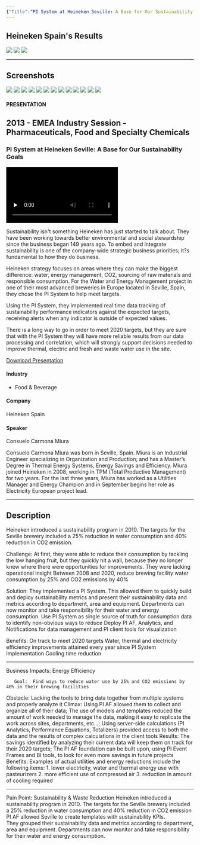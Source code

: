 ```yaml
---
{"Title":"PI System at Heineken Seville: A Base for Our Sustainability Goals","Year":"2013","Industry":"Food & Beverage","URL":"https://resources.osisoft.com/presentations/pi-system-at-heineken-seville--a-base-for-our-sustainability-goals/","PDF":"https://cdn.osisoft.com/corp/en/media/presentations/2013/EMEA2013/PDF/EMEA13_Heineken_Carmona_PISystemAtHeinekenSevilleBrewery.pdf","Company":"Heineken Spain","Keywords":["Packaging Line"],"dg-publish":true,"permalink":"/aveva/customer-stories/2013/2013-heineken-spain-pi-system-at-heineken-seville-a-base-for-our-sustainability-goals/","dgPassFrontmatter":true}
---
```



## Heineken Spain's Results
![](https://i.imgur.com/I6JzAU2.png)
![](https://i.imgur.com/y3rXU2K.png)
![](https://i.imgur.com/64H7lbG.png)

---
## Screenshots
![](https://i.imgur.com/hIEh7cO.png)
![](https://i.imgur.com/Z8la4i2.png)
![](https://i.imgur.com/OSOkHOA.png)
![](https://i.imgur.com/R37Lyl5.png)
![](https://i.imgur.com/nfX0194.png)
![](https://i.imgur.com/4NuLyu6.png)
![](https://i.imgur.com/WelKkrv.png)
![](https://i.imgur.com/XucViBs.png)
![](https://i.imgur.com/omTp2rx.png)
![](https://i.imgur.com/7KYmhFL.jpg)
![](https://i.imgur.com/NSUw6uT.png)
![](https://i.imgur.com/o8QsyTq.png)
![](https://i.imgur.com/qjK7R0H.png)

#### PRESENTATION

## 2013 - EMEA Industry Session - Pharmaceuticals, Food and Specialty Chemicals

### PI System at Heineken Seville: A Base for Our Sustainability Goals

<video src="https://cdn.osisoft.com/corp/en/media/presentations/2013/EMEA2013/Videos/EMEA13_Heineken_Carmona_PISystemAtHeinekenSevilleBrewery.mp4" poster="https://cdn.osisoft.com/corp/en/media/presentations/2013/EMEA2013/Videos/EMEA13_Heineken_Carmona_PISystemAtHeinekenSevilleBrewery.jpg" id="ctl00_MainContent_ctl00_presVideo" class="embed-responsive-item" style="background-color: black; max-width: 640px; max-height: 360px" preload="none" controls="controls"></video>

Sustainability isn't something Heineken has just started to talk about. They have been working towards better environmental and social stewardship since the business began 149 years ago. To embed and integrate sustainability is one of the company-wide strategic business priorities; it?s fundamental to how they do business.  
  
Heineken strategy focuses on areas where they can make the biggest difference: water, energy management, CO2, sourcing of raw materials and responsible consumption. For the Water and Energy Management project in one of their most advanced breweries in Europe located in Seville, Spain, they chose the PI System to help meet targets.  
  
Using the PI System, they implemented real time data tracking of sustainability performance indicators against the expected targets, receiving alerts when any indicator is outside of expected values.  
  
There is a long way to go in order to meet 2020 targets, but they are sure that with the PI System they will have more reliable results from our data processing and correlation, which will strongly support decisions needed to improve thermal, electric and fresh and waste water use in the site.  

[Download Presentation](https://cdn.osisoft.com/corp/en/media/presentations/2013/EMEA2013/PDF/EMEA13_Heineken_Carmona_PISystemAtHeinekenSevilleBrewery.pdf)

#### Industry

- Food & Beverage

#### Company

Heineken Spain

#### Speaker

Consuelo Carmona Miura

Consuelo Carmona Miura was born in Seville, Spain. Miura is an Industrial Engineer specializing in Organization and Production; and has a Master’s Degree in Thermal Energy Systems, Energy Savings and Efficiency. Miura joined Heineken in 2008, working in TPM (Total Productive Management) for two years. For the last three years, Miura has worked as a Utilities Manager and Energy Champion and in September begins her role as Electricity European project lead.


---
## Description
Heineken introduced a sustainability program in 2010. The targets for the Seville brewery included a 25% reduction in water consumption and 40% reduction in CO2 emission. 

Challenge: 
At first, they were able to reduce their consumption by tackling the low hanging fruit, but they quickly hit a wall, because they no longer knew where there were opportunities for improvements. They were lacking operational insight
Between 2008 and 2020, reduce brewing facility water consumption by 25% and CO2 emissions by 40%

Solution: 
They implemented a PI System. This allowed them to quickly build and deploy sustainability metrics and present their sustainability data and metrics according to department, area and equipment. Departments can now monitor and take responsibility for their water and energy consumption.
Use PI System as single source of truth for consumption data to identify non-obvious ways to reduce 
Deploy PI AF, Analytics, and Notifications for data management and PI client tools for visualization

Benefits: 
On track to meet 2020 targets 
Water, thermal and electricity efficiency improvements attained every year since PI System implementation
Cooling time reduction

---------------

Business Impacts:  Energy Efficiency

       Goal:  Find ways to reduce water use by 25% and CO2 emissions by 40% in their brewing facilities
Obstacle:  Lacking the tools to bring data together from multiple systems and properly analyze it
   Climax:  Using PI AF allowed them to collect and organize all of their data; 
                  The use of models and templates reduced the amount of work needed to manage the data, making it easy to replicate the work across sites, departments, etc…;
                  Using server-side calculations (PI Analytics, Performance Equations, Totalizers) provided access to both the data and the results of complex calculations in the client tools
   Results:  The savings identified by analyzing their current data will keep them on track for their 2020 targets;
                   The PI AF foundation can be built upon, using PI Event Frames and BI tools, to look for even more savings in future projects
 Benefits:   Examples of actual utilities and energy reductions include the following items:
                   1. lower electricity, water and thermal energy use with pasteurizers
                   2. more efficient use of compressed air
                   3. reduction in amount of cooling required

--------------------------------------------------

Pain Point: Sustainability & Waste Reduction
Heineken introduced a sustainability program in 2010. The targets for the Seville brewery included a 25% reduction in water consumption and 40% reduction in CO2 emission
PI AF allowed Seville to create templates with sustainability KPIs. They grouped their sustainability data and metrics according to department, area and equipment. Departments can now monitor and take responsibility for their water and energy consumption.
